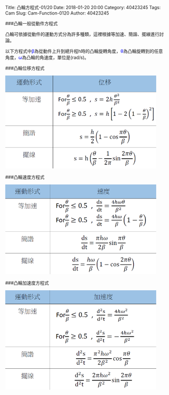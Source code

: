 Title: 凸輪方程式-01/20
Date: 2018-01-20 20:00
Category: 40423245
Tags: Cam
Slug: Cam-Function-0120
Author: 40423245

###凸輪一般從動件方程式

<!-- PELICAN_END_SUMMARY -->

凸輪可依據從動件的運動方式分為許多種類，這裡根據等加速、簡諧、擺線進行討論。

以下方程式中<font color="blue">β</font>為從動件上升到總升程h時的凸輪旋轉角度，<font color="blue">θ</font>為凸輪旋轉到的任意角度，<font color="blue">ω</font>為凸輪的角速度，單位是(rad/s)。


###凸輪位移方程式

<img src="./../data/Cam Function/Displacement.bmp" width="480" />

###凸輪速度方程式

<img src="./../data/Cam Function/velocity.bmp" width="480" />

###凸輪加速度方程式

<img src="./../data/Cam Function/Acceleration.bmp" width="480" />